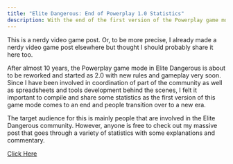 ```yaml
---
title: "Elite Dangerous: End of Powerplay 1.0 Statistics"
description: With the end of the first version of the Powerplay game mode in Elite Dangerous, I took some time to compile statistics.
---
```


This is a nerdy video game post. Or, to be more precise, I already made a nerdy video game post elsewhere but thought I should probably share it here too.

After almost 10 years, the Powerplay game mode in Elite Dangerous is about to be reworked and started as 2.0 with new rules and gameplay very soon. Since I have been involved in coordination of part of the community as well as spreadsheets and tools development behind the scenes, I felt it important to compile and share some statistics as the first version of this game mode comes to an end and people transition over to a new era.

The target audience for this is mainly people that are involved in the Elite Dangerous community. However, anyone is free to check out my massive post that goes through a variety of statistics with some explanations and commentary.

<a href="https://docs.google.com/document/d/e/2PACX-1vSz88_EZ7TojySPykB_xdvstmRUlbBLAwPnxJSWqOVL9GawiFnnLGVJW4GiiDajxHSjD3tDeR0XCRy8/pub" target="_blank" rel="noopener">Click Here</a>
